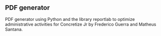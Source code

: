 ## PDF generator
PDF generator using Python and the library reportlab to optimize administrative activities for Concretize Jr by Frederico Guerra and Matheus Santana.
